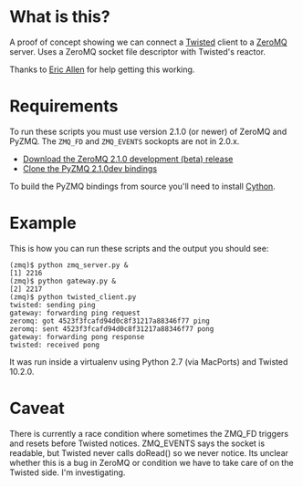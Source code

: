 What is this?
=============

A proof of concept showing we can connect a [Twisted](http://twistedmatrix.com/) client to a [ZeroMQ](http://www.zeromq.org/) server. Uses a ZeroMQ socket file descriptor with Twisted's reactor.

Thanks to [Eric Allen](https://github.com/epall) for help getting this working.

Requirements
============

To run these scripts you must use version 2.1.0 (or newer) of ZeroMQ and PyZMQ. The `ZMQ_FD` and `ZMQ_EVENTS` sockopts are not in 2.0.x.

*   [Download the ZeroMQ 2.1.0 development (beta) release](http://www.zeromq.org/intro:get-the-software)
*   [Clone the PyZMQ 2.1.0dev bindings](https://github.com/zeromq/pyzmq/)

To build the PyZMQ bindings from source you'll need to install [Cython](http://pypi.python.org/pypi/Cython/).

Example
=======

This is how you can run these scripts and the output you should see:

    (zmq)$ python zmq_server.py &
    [1] 2216
    (zmq)$ python gateway.py &
    [2] 2217
    (zmq)$ python twisted_client.py
    twisted: sending ping
    gateway: forwarding ping request
    zeromq: got 4523f3fcafd94d0c8f31217a88346f77 ping
    zeromq: sent 4523f3fcafd94d0c8f31217a88346f77 pong
    gateway: forwarding pong response
    twisted: received pong

It was run inside a virtualenv using Python 2.7 (via MacPorts) and Twisted 10.2.0.

Caveat
======

There is currently a race condition where sometimes the ZMQ_FD triggers and
resets before Twisted notices. ZMQ_EVENTS says the socket is readable, but
Twisted never calls doRead() so we never notice. Its unclear whether this is a
bug in ZeroMQ or condition we have to take care of on the Twisted side. I'm
investigating.

